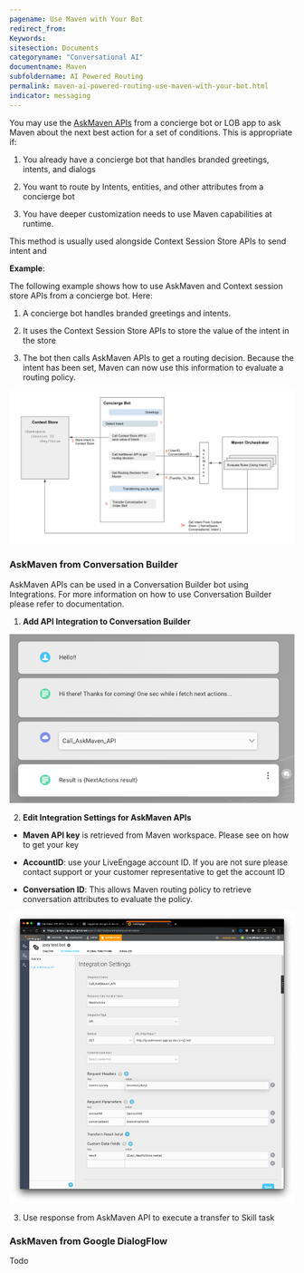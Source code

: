 ```yaml
---
pagename: Use Maven with Your Bot
redirect_from:
Keywords:
sitesection: Documents
categoryname: "Conversational AI"
documentname: Maven
subfoldername: AI Powered Routing
permalink: maven-ai-powered-routing-use-maven-with-your-bot.html
indicator: messaging
---
```


You may use the [AskMaven APIs](maven-askmaven-askmaven-api.html) from a concierge bot or LOB app to ask Maven about the next best action for a set of conditions. This is appropriate if:

1. You already have a concierge bot that handles branded greetings, intents, and dialogs

2. You want to route by Intents, entities, and other attributes from a concierge bot

3. You have deeper customization needs to use Maven capabilities at runtime. 

This method is usually used alongside Context Session Store APIs to send intent and 

**Example**:

The following example shows how to use AskMaven and Context session store APIs from a concierge bot. Here:

1. A concierge bot handles branded greetings and intents. 

2. It uses the Context Session Store APIs to store the value of the intent in the store

3. The bot then calls AskMaven APIs to get a routing decision. Because the intent has been set, Maven can now use this information to evaluate a routing policy. 

<img class="fancyimage" width="600" src="img/maven/image_48.png">

### AskMaven from Conversation Builder

AskMaven APIs can be used in a Conversation Builder bot using Integrations. For more information on how to use Conversation Builder please refer to documentation.

1. **Add API Integration to Conversation Builder**

<img class="fancyimage" width="600" src="img/maven/image_49.png">

2. **Edit Integration Settings for AskMaven APIs**

* **Maven API key** is retrieved from Maven workspace. Please see <documentation> on how to get your key

* **AccountID**: use your LiveEngage account ID. If you are not sure please contact support or your customer representative to get the account ID

* **Conversation ID**: This allows Maven routing policy to retrieve conversation attributes to evaluate the policy. 

<img class="fancyimage" width="600" src="img/maven/image_50.png">

3. Use response from AskMaven API to execute a transfer to Skill task

### AskMaven from Google DialogFlow

Todo